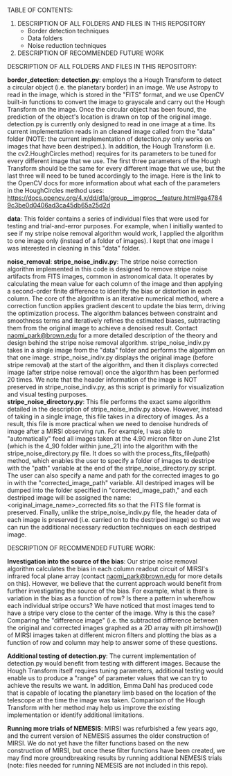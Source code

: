 TABLE OF CONTENTS:
1. DESCRIPTION OF ALL FOLDERS AND FILES IN THIS REPOSITORY
    - Border detection techniques
    - Data folders
    - Noise reduction techniques
2. DESCRIPTION OF RECOMMENDED FUTURE WORK




DESCRIPTION OF ALL FOLDERS AND FILES IN THIS REPOSITORY:

**border_detection**:
    **detection.py**: employs the a Hough Transform to detect a circular object (i.e. the planetary border) in an image. We use Astropy to read in the image, which is stored in the "FITS" format, and we use OpenCV built-in functions to convert the image to grayscale and carry out the Hough Transform on the image. Once the circular object has been found, the prediction of the object's location is drawn on top of the original image. detection.py is currently only designed to read in one image at a time. Its current implementation reads in an cleaned image called  from the "data" folder (NOTE: the current implementation of detection.py only works on images that have been destriped.). In addition, the Hough Transform (i.e. the cv2.HoughCircles method) requires for its parameters to be tuned for every different image that we use. The first three parameters of the Hough Transform should be the same for every different image that we use, but the last three will need to be tuned accordingly to the image. Here is the link to the OpenCV docs for more information about what each of the parameters in the HoughCircles method uses: https://docs.opencv.org/4.x/dd/d1a/group__imgproc__feature.html#ga47849c3be0d0406ad3ca45db65a25d2d 

**data**:
    This folder contains a series of individual files that were used for testing and trial-and-error purposes. For example, when I initially wanted to see if my stripe noise removal algorithm would work, I applied the algorithm to one image only (instead of a folder of images). I kept that one image I was interested in cleaning in this "data" folder. 

**noise_removal**:
    **stripe_noise_indiv.py**: The stripe noise correction algorithm implemented in this code is designed to remove stripe noise artifacts from FITS images, common in astronomical data. It operates by calculating the mean value for each column of the image and then applying a second-order finite difference to identify the bias or distortion in each column. The core of the algorithm is an iterative numerical method, where a correction function applies gradient descent to update the bias term, driving the optimization process. The algorithm balances between constraint and smoothness terms and iteratively refines the estimated biases, subtracting them from the original image to achieve a denoised result. Contact naomi_park@brown.edu for a more detailed description of the theory and design behind the stripe noise removal algorithm. stripe_noise_indiv.py takes in a single image from the "data" folder and performs the algorithm on that one image. stripe_noise_indiv.py displays the original image (before stripe removal) at the start of the algorithm, and then it displays corrected image (after stripe noise removal) once the algorithm has been performed 20 times. We note that the header information of the image is NOT preserved in stripe_noise_indiv.py, as this script is primarily for visualization and visual testing purposes.  
    **stripe_noise_directory.py**: This file performs the exact same algorithm detailed in the description of stripe_noise_indiv.py above. However, instead of taking in a single image, this file takes in a directory of images. As a result, this file is more practical when we need to denoise hundreds of image after a MIRSI observing run. For example, I was able to "automatically" feed all images taken at the 4.90 micron filter on June 21st (which is the 4_90 folder within june_21) into the algorithm with the stripe_noise_directory.py file. It does so with the process_fits_file(path) method, which enables the user to specify a folder of images to destripe with the "path" variable at the end of the stripe_noise_directory.py script. The user can also specify a name and path for the corrected images to go in with the "corrected_image_path" variable. All destriped images will be dumped into the folder specified in "corrected_image_path," and each destriped image will be assigned the name: <original_image_name>_corrected.fits so that the FITS file format is preserved. Finally, unlike the stripe_noise_indiv.py file, the header data of each image is preserved (i.e. carried on to the destriped image) so that we can run the additional necessary reduction techniques on each destriped image.   





DESCRIPTION OF RECOMMENDED FUTURE WORK:

**Investigation into the source of the bias**: 
Our stripe noise removal algorithm calculates the bias in each column readout circuit of MIRSI's infrared focal plane array (contact naomi_park@brown.edu for more details on this). However, we believe that the current approach would benefit from further investigating the source of the bias. For example, what is there is variation in the bias as a function of row? Is there a pattern in where/how each individual stripe occurs? We have noticed that most images tend to have a stripe very close to the center of the image. Why is this the case? Comparing the "difference image" (i.e. the subtracted difference between the original and corrected images graphed as a 2D array with plt.imshow()) of MIRSI images taken at different micron filters and plotting the bias as a function of row and column may help to answer some of these questions.  

**Additional testing of detection.py**: The current implementation of detection.py would benefit from testing with different images. Because the Hough Transform itself requires tuning parameters, additional testing would enable us to produce a "range" of parameter values that we can try to achieve the results we want. In addition, Emma Dahl has produced code that is capable of locating the planetary limb based on the location of the telescope at the time the image was taken. Comparison of the Hough Transform with her method may help us improve the existing implementation or identify additional limitations.

**Running more trials of NEMESIS**: MIRSI was refurbished a few years ago, and the current version of NEMESIS assumes the older construction of MIRSI. We do not yet have the filter functions based on the new construction of MIRSI, but once these filter functions have been created, we may find more groundbreaking results by running additional NEMESIS trials (note: files needed for running NEMESIS are not included in this repo). 


